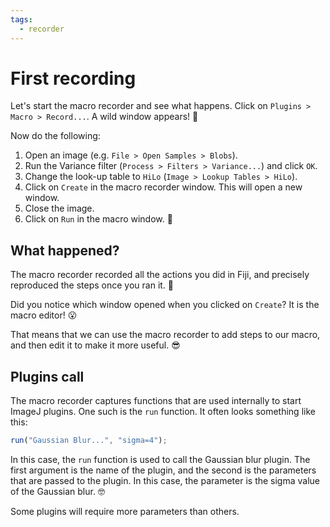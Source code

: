 ```yaml
---
tags:
  - recorder
---
```

# First recording

Let's start the macro recorder and see what happens. Click on
`Plugins > Macro > Record...`. A wild window appears! :hatching_chick:

Now do the following:

1. Open an image (e.g. `File > Open Samples > Blobs`).
2. Run the Variance filter (`Process > Filters > Variance...`) and click `OK`.
3. Change the look-up table to `HiLo` (`Image > Lookup Tables > HiLo`).
4. Click on `Create` in the macro recorder window. This will open a new window.
5. Close the image.
6. Click on `Run` in the macro window. :exploding_head:

## What happened?

The macro recorder recorded all the actions you did in Fiji, and precisely
reproduced the steps once you ran it. :tada:

Did you notice which window opened when you clicked on `Create`?  It is the
macro editor! :open_mouth:

That means that we can use the macro recorder to add steps to our macro, and
then edit it to make it more useful. :sunglasses:

## Plugins call

The macro recorder captures functions that are used internally to start ImageJ
plugins. One such is the `run` function. It often looks something like this:

```javascript title="run Gaussian blur"
run("Gaussian Blur...", "sigma=4");
```

In this case, the `run` function is used to call the Gaussian blur plugin. The
first argument is the name of the plugin, and the second is the parameters that
are passed to the plugin. In this case, the parameter is the sigma value of the
Gaussian blur. :nerd_face:

Some plugins will require more parameters than others.
